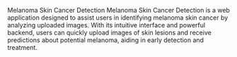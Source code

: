 Melanoma Skin Cancer Detection
Melanoma Skin Cancer Detection is a web application designed to assist users in identifying melanoma skin cancer by analyzing uploaded images. With its intuitive interface and powerful backend, users can quickly upload images of skin lesions and receive predictions about potential melanoma, aiding in early detection and treatment.

